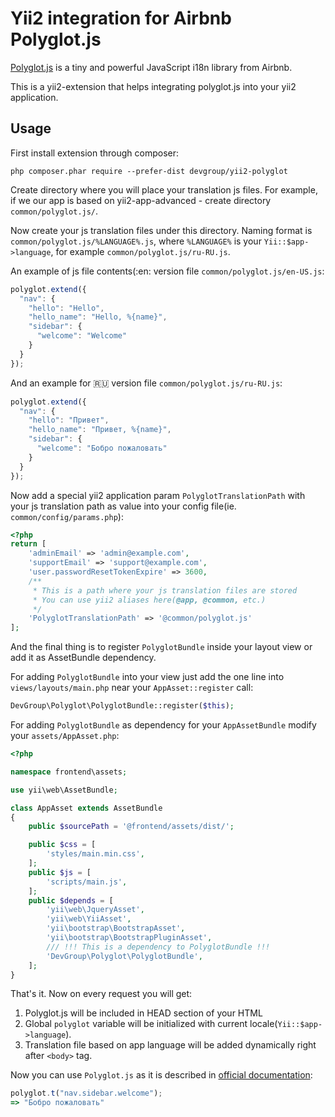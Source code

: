 Yii2 integration for Airbnb Polyglot.js
=======================================

[Polyglot.js](https://github.com/airbnb/polyglot.js) is a tiny and powerful JavaScript i18n library from Airbnb.

This is a yii2-extension that helps integrating polyglot.js into your yii2 application.

Usage
-----

First install extension through composer:

```
php composer.phar require --prefer-dist devgroup/yii2-polyglot
```

Create directory where you will place your translation js files. 
For example, if we our app is based on yii2-app-advanced - create directory `common/polyglot.js/`.

Now create your js translation files under this directory. 
Naming format is `common/polyglot.js/%LANGUAGE%.js`, where `%LANGUAGE%` is your `Yii::$app->language`, for example `common/polyglot.js/ru-RU.js`.

An example of js file contents(:en: version file `common/polyglot.js/en-US.js`:

```js
polyglot.extend({
  "nav": {
    "hello": "Hello",
    "hello_name": "Hello, %{name}",
    "sidebar": {
      "welcome": "Welcome"
    }
  }
});
```

And an example for :ru: version file `common/polyglot.js/ru-RU.js`:

```js
polyglot.extend({
  "nav": {
    "hello": "Привет",
    "hello_name": "Привет, %{name}",
    "sidebar": {
      "welcome": "Бобро пожаловать"
    }
  }
});
```

Now add a special yii2 application param `PolyglotTranslationPath` with your js translation path as value
into your config file(ie. `common/config/params.php`):

```php
<?php
return [
    'adminEmail' => 'admin@example.com',
    'supportEmail' => 'support@example.com',
    'user.passwordResetTokenExpire' => 3600,
    /**
     * This is a path where your js translation files are stored
     * You can use yii2 aliases here(@app, @common, etc.)
     */
    'PolyglotTranslationPath' => '@common/polyglot.js'
];
```

And the final thing is to register `PolyglotBundle` inside your layout view or add it as AssetBundle dependency.

For adding `PolyglotBundle` into your view just add the one line into 
`views/layouts/main.php` near your `AppAsset::register` call:

```php
DevGroup\Polyglot\PolyglotBundle::register($this);
```

For adding `PolyglotBundle` as dependency for your `AppAssetBundle` modify your `assets/AppAsset.php`:

```php
<?php

namespace frontend\assets;

use yii\web\AssetBundle;

class AppAsset extends AssetBundle
{
    public $sourcePath = '@frontend/assets/dist/';

    public $css = [
        'styles/main.min.css',
    ];
    public $js = [
        'scripts/main.js',
    ];
    public $depends = [
        'yii\web\JqueryAsset',
        'yii\web\YiiAsset',
        'yii\bootstrap\BootstrapAsset',
        'yii\bootstrap\BootstrapPluginAsset',
        /// !!! This is a dependency to PolyglotBundle !!!
        'DevGroup\Polyglot\PolyglotBundle',
    ];
}

```

That's it. Now on every request you will get:

1. Polyglot.js will be included in HEAD section of your HTML
2. Global `polyglot` variable will be initialized with current locale(`Yii::$app->language`).
3. Translation file based on app language will be added dynamically right after `<body>` tag.

Now you can use `Polyglot.js` as it is described in [official documentation](http://airbnb.io/polyglot.js/#translation):

```js
polyglot.t("nav.sidebar.welcome");
=> "Бобро пожаловать"
```